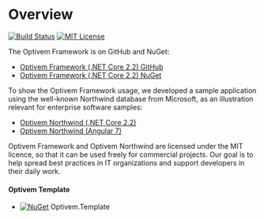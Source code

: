 # Overview

[![Build Status](https://img.shields.io/appveyor/ci/optivem/framework-dotnetcore.svg)](https://ci.appveyor.com/project/optivem/framework-dotnetcore) [![MIT License](http://img.shields.io/badge/license-MIT-brightgreen.svg)](http://opensource.org/licenses/MIT)



The Optivem Framework is on GitHub and NuGet:

* [Optivem Framework \(.NET Core 2.2\) GitHub](https://opensource.optivem.com/framework-dotnetcore)
* [Optivem Framework \(.NET Core 2.2\) NuGet](https://www.nuget.org/profiles/optivem)

To show the Optivem Framework usage, we developed a sample application using the well-known Northwind database from Microsoft, as an illustration relevant for enterprise software samples:

* [Optivem Northwind \(.NET Core 2.2\)](https://opensource.optivem.com/northwind-dotnetcore)
* [Optivem Northwind \(Angular 7\)](https://opensource.optivem.com/northwind-angular)

Optivem Framework and Optivem Northwind are licensed under the MIT licence, so that it can be used freely for commercial projects. Our goal is to help spread best practices in IT organizations and support developers in their daily work.



#### Optivem Template <a id="optivem-template"></a>

* [![NuGet](https://img.shields.io/nuget/v/Optivem.Template.svg)](https://www.nuget.org/packages/Optivem.Template) Optivem.Template

